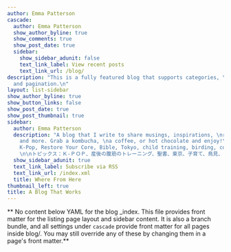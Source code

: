 ```yaml
---
author: Emma Patterson
cascade:
  author: Emma Patterson
  show_author_byline: true
  show_comments: true
  show_post_date: true
  sidebar:
    show_sidebar_adunit: false
    text_link_label: View recent posts
    text_link_url: /blog/
description: "This is a fully featured blog that supports categories, \ntags, series,
  and pagination.\n"
layout: list-sidebar
show_author_byline: true
show_button_links: false
show_post_date: true
show_post_thumbnail: true
sidebar:
  author: Emma Patterson
  description: "A blog that I write to share musings, inspirations, \nramblings,
    and more. Grab a kombucha, \na coffee, or hot chocolate and enjoy!\n\nTopics include: 
    K-Pop, Restore Your Core, Bible, Tokyo, child training, birding, coffee, etc.
    \n\nトピックス：Ｋ-ＰＯＰ、産後の腹筋のトレーニング、聖書、東京、子育て、鳥見、コーヒー"
  show_sidebar_adunit: true
  text_link_label: Subscribe via RSS
  text_link_url: /index.xml
  title: Where From Here
thumbnail_left: true
title: A Blog That Works
---
```


** No content below YAML for the blog _index. This file provides front matter for the listing page layout and sidebar content. It is also a branch bundle, and all settings under `cascade` provide front matter for all pages inside blog/. You may still override any of these by changing them in a page's front matter.**
